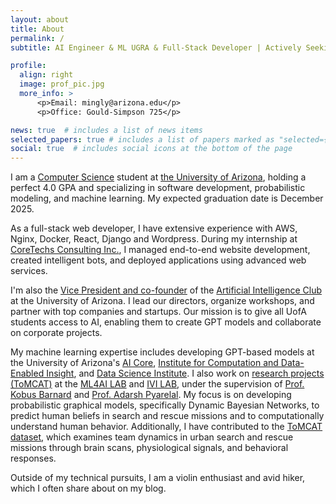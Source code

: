 ```yaml
---
layout: about
title: About
permalink: /
subtitle: AI Engineer & ML UGRA & Full-Stack Developer | Actively Seeking Summer 2025 Internships

profile:
  align: right
  image: prof_pic.jpg
  more_info: >
      <p>Email: mingly@arizona.edu</p>
      <p>Office: Gould-Simpson 725</p>

news: true  # includes a list of news items
selected_papers: true # includes a list of papers marked as "selected={true}"
social: true  # includes social icons at the bottom of the page
---
```


I am a [Computer Science](https://www.cs.arizona.edu/) student at [the University of Arizona](https://www.arizona.edu/), holding a perfect 4.0 GPA and specializing in software development, probabilistic modeling, and machine learning. My expected graduation date is December 2025. 

As a full-stack web developer, I have extensive experience with AWS, Nginx, Docker, React, Django and Wordpress. During my internship at [CoreTechs Consulting Inc.](https://www.coretechs.com/), I managed end-to-end website development, created intelligent bots, and deployed applications using advanced web services.

I'm also the [Vice President and co-founder](https://uaaiclub.com/team/) of the [Artificial Intelligence Club](https://uaaiclub.com/) at the University of Arizona. I lead our directors, organize workshops, and partner with top companies and startups. Our mission is to give all UofA students access to AI, enabling them to create GPT models and collaborate on corporate projects.

My machine learning expertise includes developing GPT-based models at the University of Arizona's [AI Core](https://aicore.arizona.edu/), [Institute for Computation and Data-Enabled Insight](https://datainsight.arizona.edu/), and [Data Science Institute](https://datascience.arizona.edu/). I also work on [research projects (ToMCAT)](https://ml4ai.github.io/tomcat/) at the [ML4AI LAB](https://ml4ai.github.io/) and [IVI LAB](https://ivilab.org/), under the supervision of [Prof. Kobus Barnard](https://www2.cs.arizona.edu/~kobus/) and [Prof. Adarsh Pyarelal](https://adarsh.cc/). My focus is on developing probabilistic graphical models, specifically Dynamic Bayesian Networks, to predict human beliefs in search and rescue missions and to computationally understand human behavior. Additionally, I have contributed to the [ToMCAT dataset](https://ml4ai.github.io/tomcat/), which examines team dynamics in urban search and rescue missions through brain scans, physiological signals, and behavioral responses.

Outside of my technical pursuits, I am a violin enthusiast and avid hiker, which I often share about on my blog.